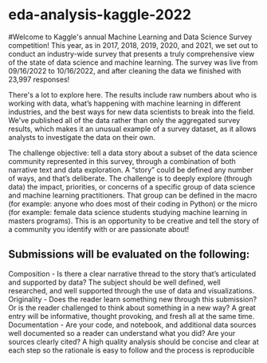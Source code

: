# eda-analysis-kaggle-2022

#Welcome to Kaggle's annual Machine Learning and Data Science Survey competition! 
This year, as in 2017, 2018, 2019, 2020, and 2021, we set out to conduct an industry-wide survey that presents a truly comprehensive view of the state of data science and machine learning. The survey was live from 09/16/2022 to 10/16/2022, and after cleaning the data we finished with 23,997 responses!

There's a lot to explore here. The results include raw numbers about who is working with data, what’s happening with machine learning in different industries, and the best ways for new data scientists to break into the field. We've published all of the data rather than only the aggregated survey results, which makes it an unusual example of a survey dataset, as it allows analysts to investigate the data on their own.

The challenge objective: tell a data story about a subset of the data science community represented in this survey, through a combination of both narrative text and data exploration. A “story” could be defined any number of ways, and that’s deliberate. The challenge is to deeply explore (through data) the impact, priorities, or concerns of a specific group of data science and machine learning practitioners. That group can be defined in the macro (for example: anyone who does most of their coding in Python) or the micro (for example: female data science students studying machine learning in masters programs). This is an opportunity to be creative and tell the story of a community you identify with or are passionate about!

Submissions will be evaluated on the following:
-----------------------------------------------
Composition - Is there a clear narrative thread to the story that’s articulated and supported by data? The subject should be well defined, well researched, and well supported through the use of data and visualizations.
Originality - Does the reader learn something new through this submission? Or is the reader challenged to think about something in a new way? A great entry will be informative, thought provoking, and fresh all at the same time.
Documentation - Are your code, and notebook, and additional data sources well documented so a reader can understand what you did? Are your sources clearly cited? A high quality analysis should be concise and clear at each step so the rationale is easy to follow and the process is reproducible

